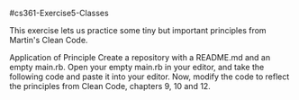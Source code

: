 #cs361-Exercise5-Classes

This exercise lets us practice some tiny but important principles from Martin's Clean Code.

Application of Principle Create a repository with a README.md and an empty main.rb. Open your empty main.rb in your editor, and take the following code and paste it into your editor. Now, modify the code to reflect the principles from Clean Code, chapters 9, 10 and 12.